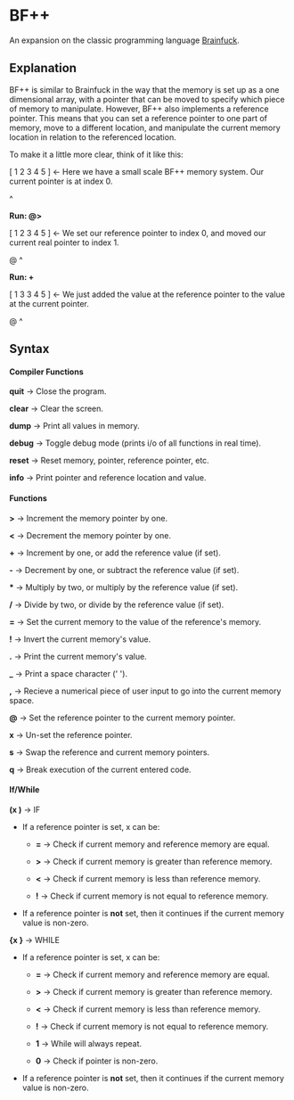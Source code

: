 # BF++
An expansion on the classic programming language [Brainfuck](https://en.wikipedia.org/wiki/Brainfuck).

## Explanation

BF++ is similar to Brainfuck in the way that the memory is set up as a one dimensional array, with a pointer that can be moved to specify which piece of memory to manipulate. However, BF++ also implements a reference pointer. This means that you can set a reference pointer to one part of memory, move to a different location, and manipulate the current memory location in relation to the referenced location.

To make it a little more clear, think of it like this:

\[ 1 2 3 4 5 ] <- Here we have a small scale BF++ memory system. Our current pointer is at index 0.

  ^
  
**Run: @>**

\[ 1 2 3 4 5 ] <- We set our reference pointer to index 0, and moved our current real pointer to index 1.

  @ ^
  
**Run: +**

\[ 1 3 3 4 5 ] <- We just added the value at the reference pointer to the value at the current pointer.

  @ ^

## Syntax

#### Compiler Functions

**quit** -> Close the program.

**clear** -> Clear the screen.

**dump** -> Print all values in memory.

**debug** -> Toggle debug mode (prints i/o of all functions in real time).

**reset** -> Reset memory, pointer, reference pointer, etc.

**info** -> Print pointer and reference location and value.

#### Functions

**>** -> Increment the memory pointer by one.

**<** -> Decrement the memory pointer by one.

**+** -> Increment by one, or add the reference value (if set).

**-** -> Decrement by one, or subtract the reference value (if set).

**\*** -> Multiply by two, or multiply by the reference value (if set).

**/** -> Divide by two, or divide by the reference value (if set).

**=** -> Set the current memory to the value of the reference's memory.

**!** -> Invert the current memory's value.

**.** -> Print the current memory's value.

**\_** -> Print a space character (' ').

**,** -> Recieve a numerical piece of user input to go into the current memory space.

**@** -> Set the reference pointer to the current memory pointer.

**x** -> Un-set the reference pointer.

**s** -> Swap the reference and current memory pointers.

**q** -> Break execution of the current entered code.

#### If/While

**(x )** -> IF

- If a reference pointer is set, x can be:

  - **=** -> Check if current memory and reference memory are equal.
  
  - **>** -> Check if current memory is greater than reference memory.
  
  - **<** -> Check if current memory is less than reference memory.
  
  - **!** -> Check if current memory is not equal to reference memory.
  
- If a reference pointer is **not** set, then it continues if the current memory value is non-zero.

**{x }** -> WHILE

- If a reference pointer is set, x can be:

  - **=** -> Check if current memory and reference memory are equal.
  
  - **>** -> Check if current memory is greater than reference memory.
  
  - **<** -> Check if current memory is less than reference memory.
  
  - **!** -> Check if current memory is not equal to reference memory.
  
  - **1** -> While will always repeat.
  
  - **0** -> Check if pointer is non-zero.
  
- If a reference pointer is **not** set, then it continues if the current memory value is non-zero.
